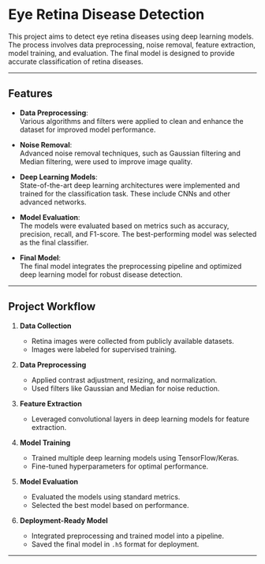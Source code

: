 # Eye Retina Disease Detection

This project aims to detect eye retina diseases using deep learning models. The process involves data preprocessing, noise removal, feature extraction, model training, and evaluation. The final model is designed to provide accurate classification of retina diseases.

---

## Features

- **Data Preprocessing**:  
  Various algorithms and filters were applied to clean and enhance the dataset for improved model performance.
  
- **Noise Removal**:  
  Advanced noise removal techniques, such as Gaussian filtering and Median filtering, were used to improve image quality.

- **Deep Learning Models**:  
  State-of-the-art deep learning architectures were implemented and trained for the classification task. These include CNNs and other advanced networks.

- **Model Evaluation**:  
  The models were evaluated based on metrics such as accuracy, precision, recall, and F1-score. The best-performing model was selected as the final classifier.

- **Final Model**:  
  The final model integrates the preprocessing pipeline and optimized deep learning model for robust disease detection.

---

## Project Workflow

1. **Data Collection**  
   - Retina images were collected from publicly available datasets.
   - Images were labeled for supervised training.

2. **Data Preprocessing**  
   - Applied contrast adjustment, resizing, and normalization.
   - Used filters like Gaussian and Median for noise reduction.

3. **Feature Extraction**  
   - Leveraged convolutional layers in deep learning models for feature extraction.

4. **Model Training**  
   - Trained multiple deep learning models using TensorFlow/Keras.
   - Fine-tuned hyperparameters for optimal performance.

5. **Model Evaluation**  
   - Evaluated the models using standard metrics.
   - Selected the best model based on performance.

6. **Deployment-Ready Model**  
   - Integrated preprocessing and trained model into a pipeline.
   - Saved the final model in `.h5` format for deployment.

---
